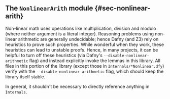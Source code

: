 
## The `NonlinearArith` module {#sec-nonlinear-arith}

Non-linear math uses operations like multiplication, division and modulo (where neither argument is a literal integer). Reasoning problems using non-linear arithmetic are generally undecidable; hence Dafny (and Z3) rely on heuristics to prove such properties.
While wonderful when they work, these heuristics can lead to unstable proofs.  Hence, in many projects,
it can be helpful to turn off these heuristics (via Dafny's `--disable-nonlinear-arithmetic` flag) and instead explicitly
invoke the lemmas in this library.  All files in this portion of the library (except those in `Internals/*Nonlinear.dfy`)
verify with the `--disable-nonlinear-arithmetic` flag, which should keep the library itself stable.

In general, it shouldn't be necessary to directly reference anything in `Internals`.

